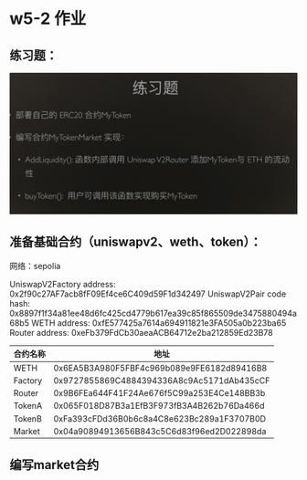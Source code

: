 # w5-2 作业

## 练习题：

![](images/work.png)

## 准备基础合约（uniswapv2、weth、token）：

网络：sepolia

UniswapV2Factory address:  0x2f90c27AF7acb8fF09Ef4ce6C409d59F1d342497
UniswapV2Pair code hash:  0x8897f1f34a81ee48d6fc425cd4779b617ea39c85f865509de3475880494a68b5
WETH address:  0xfE577425a7614a694911821e3FA505a0b223ba65
Router address:  0xeFb379FdCb30aeaACB64712e2ba212859Ed23B78

| 合约名称 | 地址 |
| ---|---|
|WETH|0x6EA5B3A980F5FBF4c969b089e9FE6182d89416B8|
|Factory|0x9727855869C4884394336A8c9Ac5171dAb435cCF|
|Router|0x9B6FEa644F41F24Ae676f5C99a253E4Ce148BB3b|
|TokenA|0x065F018D87B3a1EfB3F973fB3A4B262b76Da466d|
|TokenB|0xFa393cFDd36B0b6c8a4C8e623Bc289a1F3707B0D|
|Market|0x04a90894913656B843c5C6d83f96ed2D022898da|

## 编写market合约

